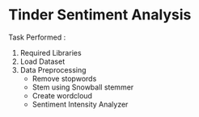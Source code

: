 # Tinder Sentiment Analysis

Task Performed :

1. Required Libraries
2. Load Dataset
3. Data Preprocessing
    - Remove stopwords
    - Stem using Snowball stemmer
    - Create wordcloud
    - Sentiment Intensity Analyzer
